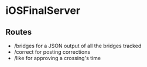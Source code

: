 # iOSFinalServer

## Routes
* /bridges for a JSON output of all the bridges tracked
* /correct for posting corrections
* /like for approving a crossing's time
